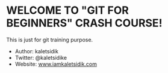 
# WELCOME TO "GIT FOR BEGINNERS" CRASH COURSE!

This is just for git training purpose. 

- Author: kaletsidik 
- Twitter: @kaletsidike
- Website: www.iamkaletsidik.com
